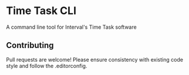 # Time Task CLI

A command line tool for Interval's Time Task software

## Contributing

Pull requests are welcome!  Please ensure consistency with existing code style and follow the .editorconfig.
